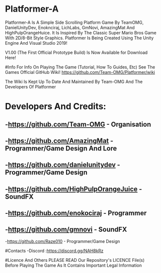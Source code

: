 # Platformer-A

Platformer-A Is A Simple Side Scrolling Platform Game By TeamOMG, DanielUnityDev, Enoknciraj, LichLabs, GmNovi, AmazingMat And HighPulpOrangeHuice. It Is Inspired By The Classic Super Mario Bros Game With 2D/8-Bit Style Graphics. Platformer Is Being Created Using The Unity Engine And Visual Studio 2019!

V1.00 (The First Official Prototype Build) Is Now Available for Download Here!

#Info
For Info On Playing The Game (Tutorial, How To Guides, Etc) See The Games Official GitHub Wiki!
https://github.com/Team-OMG/Platformer/wiki

The Wiki Is Kept Up To Date And Maintained By Team-OMG And The Developers Of Platformer


# Developers And Credits:
-https://github.com/Team-OMG - Organisation
----------------------------------------------------
-https://github.com/AmazingMat - Programmer/Game Design And Lore
----------------------------------------------------
-https://github.com/danielunitydev - Programmer/Game Design
----------------------------------------------------
-https://github.com/HighPulpOrangeJuice - SoundFX
----------------------------------------------------
-https://github.com/enokociraj - Programmer
----------------------------------------------------
-https://github.com/gmnovi - SoundFX
----------------------------------------------------
-https://github.com/Raze010 - Programmer/Game Design


#Contacts
-Discord :https://discord.gg/NAH8kRz

#Licence And Others
PLEASE READ Our Repository's LICENCE File(s) Before Playing The Game As It Contains Important Legal Information
